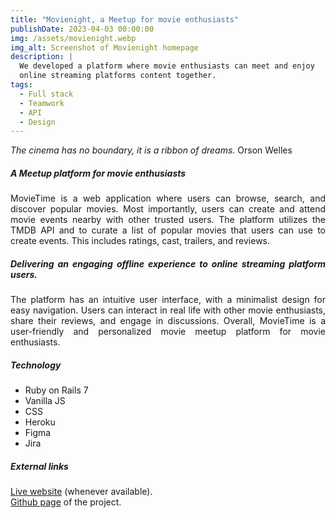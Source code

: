 ```yaml
---
title: "Movienight, a Meetup for movie enthusiasts"
publishDate: 2023-04-03 00:00:00
img: /assets/movienight.webp
img_alt: Screenshot of Movienight homepage
description: |
  We developed a platform where movie enthusiasts can meet and enjoy
  online streaming platforms content together.
tags:
  - Full stack
  - Teamwork
  - API
  - Design
---
```


<div style="text-align: justify">

<i>The cinema has no boundary, it is a ribbon of dreams.</i> Orson Welles

##### A Meetup platform for movie enthusiasts

MovieTime is a web application where users can browse, search, and discover popular movies.
Most importantly, users can create and attend movie events nearby with other trusted users.
The platform utilizes the TMDB API and to curate a list of popular movies that users can use to create events.
This includes ratings, cast, trailers, and reviews.

##### Delivering an engaging offline experience to online streaming platform users.

The platform has an intuitive user interface, with a minimalist design for easy navigation.
Users can interact in real life with other movie enthusiasts, share their reviews, and engage in discussions.
Overall, MovieTime is a user-friendly and personalized movie meetup platform for movie enthusiasts.

##### Technology

- Ruby on Rails 7
- Vanilla JS
- CSS
- Heroku
- Figma
- Jira

##### External links

<a href="https://www.movienight.events/" target="_blank">Live website</a> (whenever available).<br>
<a href="https://github.com/nicoloadamo/movietime" target="_blank">Github page</a> of the project.

</div>
